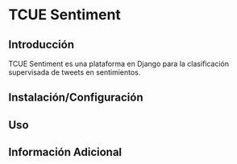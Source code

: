 # TCUE Sentiment

## Introducción

TCUE Sentiment es una plataforma en Django para la clasificación supervisada de tweets en sentimientos.

## Instalación/Configuración

## Uso

## Información Adicional

